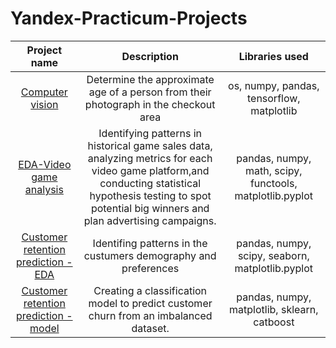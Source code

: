 # Yandex-Practicum-Projects
| Project name  | Description   | Libraries used  |
| :-------------: |:-------------:| :-----:|
| [Computer vision](https://github.com/Libby-K/Yandex-Practicum-Projects/blob/main/Libby_CV_project.ipynb)   | Determine the approximate age of a person from their photograph in the checkout area  | os, numpy, pandas, tensorflow, matplotlib |
| [EDA-Video game analysis](https://github.com/Libby-K/Yandex-Practicum-Projects/blob/main/LK-Complex%20project1-Data%20exploration.ipynb)     | Identifying patterns in historical game sales data, analyzing metrics for each video game platform,and conducting statistical hypothesis testing to spot potential big winners and plan advertising campaigns.     |  pandas, numpy, math, scipy, functools, matplotlib.pyplot |
| [Customer retention prediction -EDA](https://github.com/Libby-K/Yandex-Practicum-Projects/blob/main/Final%20project-EDA-Libby.ipynb) |Identifing patterns in the custumers demography and preferences  | pandas, numpy, scipy, seaborn, matplotlib.pyplot   |
| [Customer retention prediction -model](https://github.com/Libby-K/Yandex-Practicum-Projects/blob/main/LK-Final%20Project-Model-8.10.20.ipynb)   | Creating a classification model to predict customer churn  from an imbalanced dataset.      |  pandas, numpy, matplotlib, sklearn, catboost |
